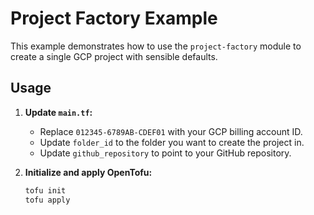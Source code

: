 # Project Factory Example

This example demonstrates how to use the `project-factory` module to create a single GCP project with sensible defaults.

## Usage

1.  **Update `main.tf`:**
    *   Replace `012345-6789AB-CDEF01` with your GCP billing account ID.
    *   Update `folder_id` to the folder you want to create the project in.
    *   Update `github_repository` to point to your GitHub repository.

2.  **Initialize and apply OpenTofu:**

    ```bash
    tofu init
    tofu apply
    ```
